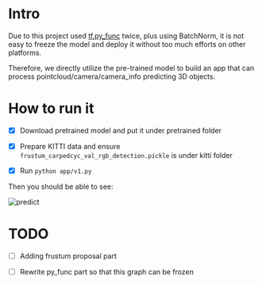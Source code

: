 # Intro

Due to this project used [tf.py_func](https://www.tensorflow.org/api_docs/python/tf/py_func)
twice, plus using BatchNorm, it is not easy to freeze the model and deploy it without
too much efforts on other platforms.

Therefore, we directly utilize the pre-trained model to build an app that can process pointcloud/camera/camera_info
predicting 3D objects.

# How to run it

- [X] Download pretrained model and put it under pretrained folder

- [X] Prepare KITTI data and ensure `frustum_carpedcyc_val_rgb_detection.pickle` is under kitti folder

- [X] Run `python app/v1.py`

Then you should be able to see:

![predict](https://user-images.githubusercontent.com/8921629/40632268-d2f4bc5e-6299-11e8-8248-48d42748e6b9.png)


# TODO

- [ ] Adding frustum proposal part

- [ ] Rewrite py_func part so that this graph can be frozen